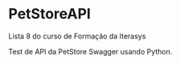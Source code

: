 # PetStoreAPI
Lista 8 do curso de Formação da Iterasys

Test de API da PetStore Swagger usando Python.


